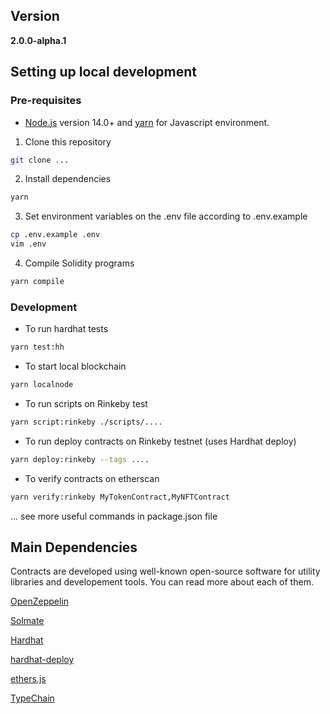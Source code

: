 ## Version

**2.0.0-alpha.1**

## Setting up local development

### Pre-requisites

- [Node.js](https://nodejs.org/en/) version 14.0+ and [yarn](https://yarnpkg.com/) for Javascript environment.

1. Clone this repository

```bash
git clone ...
```

2. Install dependencies

```bash
yarn
```

3. Set environment variables on the .env file according to .env.example

```bash
cp .env.example .env
vim .env
```

4. Compile Solidity programs

```bash
yarn compile
```

### Development

- To run hardhat tests

```bash
yarn test:hh
```


- To start local blockchain

```bash
yarn localnode
```

- To run scripts on Rinkeby test

```bash
yarn script:rinkeby ./scripts/....
```

- To run deploy contracts on Rinkeby testnet (uses Hardhat deploy)

```bash
yarn deploy:rinkeby --tags ....
```

- To verify contracts on etherscan

```bash
yarn verify:rinkeby MyTokenContract,MyNFTContract
```

... see more useful commands in package.json file

## Main Dependencies

Contracts are developed using well-known open-source software for utility libraries and developement tools. You can read more about each of them.

[OpenZeppelin](https://github.com/OpenZeppelin/openzeppelin-contracts)

[Solmate](https://github.com/Rari-Capital/solmate)

[Hardhat](https://github.com/nomiclabs/hardhat)

[hardhat-deploy](https://github.com/wighawag/hardhat-deploy)

[ethers.js](https://github.com/ethers-io/ethers.js/)

[TypeChain](https://github.com/dethcrypto/TypeChain)
